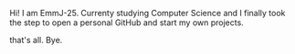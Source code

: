 Hi!
I am EmmJ-25.
Currenty studying Computer Science and I finally took the step to open a personal GitHub and start my own projects.

that's all. Bye.

<!---
EmmJ-25/EmmJ-25 is a ✨ special ✨ repository because its `README.md` (this file) appears on your GitHub profile.
You can click the Preview link to take a look at your changes.
--->

